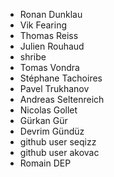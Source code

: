   * Ronan Dunklau
  * Vik Fearing
  * Thomas Reiss
  * Julien Rouhaud
  * shribe
  * Tomas Vondra
  * Stéphane Tachoires
  * Pavel Trukhanov
  * Andreas Seltenreich
  * Nicolas Gollet
  * Gürkan Gür
  * Devrim Gündüz
  * github user seqizz
  * github user akovac
  * Romain DEP
